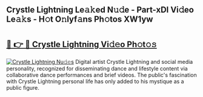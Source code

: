 ## Crystle Lightning Le𝚊𝚔ed N𝚞𝚍e - Part-xDI Vi𝚍eo Le𝚊𝚔s - H𝚘t O𝚗lyf𝚊ns Ph𝚘tos XW1yw

# <h2><a href="http://hf73sq.feru.top/?c=Crystle+Lightning">🔗 👉 🔴 Crystle Lightning Vi𝚍𝚎o Ph𝚘t𝚘𝚜</a></h2>

[![Crystle Lightning Nu𝚍𝚎s](https://i.imgur.com/0TWrTi3.gif)](http://hf73sq.feru.top/?c=Crystle+Lightning)
Digital artist Crystle Lightning and social media personality, recognized for disseminating dance and lifestyle content via collaborative dance performances and brief videos. The public's fascination with Crystle Lightning personal life has only added to his mystique as a public figure. 
